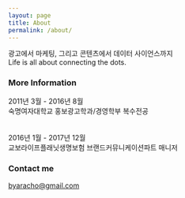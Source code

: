 ```yaml
---
layout: page
title: About
permalink: /about/
---
```


광고에서 마케팅, 그리고 콘텐츠에서 데이터 사이언스까지<br /> 
Life is all about connecting the dots.

### More Information

2011년 3월 - 2016년 8월<br /> 
숙명여자대학교 홍보광고학과/경영학부 복수전공<br /><br />  
2016년 1월 - 2017년 12월<br /> 
교보라이프플래닛생명보험 브랜드커뮤니케이션파트 매니저

### Contact me

[byaracho@gmail.com](mailto:byaracho@gmail.com)